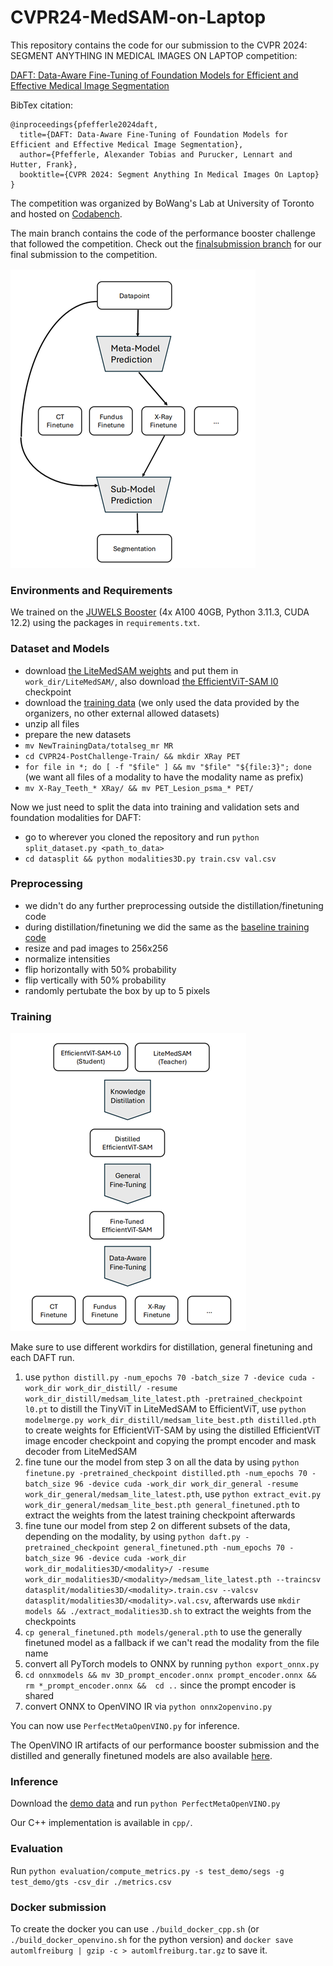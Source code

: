 # CVPR24-MedSAM-on-Laptop

This repository contains the code for our submission to the CVPR 2024: SEGMENT ANYTHING IN MEDICAL IMAGES ON LAPTOP competition:

[DAFT: Data-Aware Fine-Tuning of Foundation Models for Efficient and Effective Medical Image Segmentation](https://openreview.net/pdf?id=PObXviy706)

BibTex citation:
```
@inproceedings{pfefferle2024daft,
  title={DAFT: Data-Aware Fine-Tuning of Foundation Models for Efficient and Effective Medical Image Segmentation},
  author={Pfefferle, Alexander Tobias and Purucker, Lennart and Hutter, Frank},
  booktitle={CVPR 2024: Segment Anything In Medical Images On Laptop}
}
```

The competition was organized by BoWang's Lab at University of Toronto and hosted on [Codabench](https://www.codabench.org/competitions/1847/).

The main branch contains the code of the performance booster challenge that followed the competition. Check out the [finalsubmission branch](https://github.com/automl/CVPR24-MedSAM-on-Laptop/tree/finalsubmission) for our final submission to the competition.

![inference visualization](imgs/inference.png)

### Environments and Requirements

We trained on the [JUWELS Booster](https://en.wikipedia.org/wiki/JUWELS) (4x A100 40GB, Python 3.11.3, CUDA 12.2) using the packages in `requirements.txt`.

### Dataset and Models

+ download [the LiteMedSAM weights](https://drive.google.com/file/d/18Zed-TUTsmr2zc5CHUWd5Tu13nb6vq6z/view) and put them in `work_dir/LiteMedSAM/`, also download [the EfficientViT-SAM l0](https://huggingface.co/han-cai/efficientvit-sam/resolve/main/l0.pt) checkpoint
+ download the [training data](https://drive.google.com/drive/folders/1khEIdkO0MC_gG5EkQ7COdDS1jge5_XQs) (we only used the data provided by the organizers, no other external allowed datasets)
+ unzip all files
+ prepare the new datasets
 + `mv NewTrainingData/totalseg_mr MR`
 + `cd CVPR24-PostChallenge-Train/ && mkdir XRay PET`
 + `for file in *; do [ -f "$file" ] && mv "$file" "${file:3}"; done` (we want all files of a modality to have the modality name as prefix)
 + `mv X-Ray_Teeth_* XRay/ && mv PET_Lesion_psma_* PET/`

Now we just need to split the data into training and validation sets and foundation modalities for DAFT:
+ go to wherever you cloned the repository and run `python split_dataset.py <path_to_data>`
+ `cd datasplit && python modalities3D.py train.csv val.csv`

### Preprocessing

+ we didn't do any further preprocessing outside the distillation/finetuning code
+ during distillation/finetuning we did the same as the [baseline training code](https://github.com/bowang-lab/MedSAM/blob/2a5a0556cabee8a62c8c1ec7e7cd821909adcb0c/train_one_gpu.py)
 + resize and pad images to 256x256
 + normalize intensities
 + flip horizontally with 50% probability
 + flip vertically with 50% probability
 + randomly pertubate the box by up to 5 pixels

### Training

![training visualization](imgs/training.png)

Make sure to use different workdirs for distillation, general finetuning and each DAFT run.

1. use `python distill.py -num_epochs 70 -batch_size 7 -device cuda -work_dir work_dir_distill/ -resume work_dir_distill/medsam_lite_latest.pth -pretrained_checkpoint l0.pt` to distill the TinyViT in LiteMedSAM to EfficientViT, use `python modelmerge.py work_dir_distill/medsam_lite_best.pth distilled.pth` to create weights for EfficientViT-SAM by using the distilled EfficientViT image encoder checkpoint and copying the prompt encoder and mask decoder from LiteMedSAM
2. fine tune our the model from step 3 on all the data by using `python finetune.py -pretrained_checkpoint distilled.pth -num_epochs 70 -batch_size 96 -device cuda -work_dir work_dir_general -resume work_dir_general/medsam_lite_latest.pth`, use `python extract_evit.py work_dir_general/medsam_lite_best.pth general_finetuned.pth` to extract the weights from the latest training checkpoint afterwards
3. fine tune our model from step 2 on different subsets of the data, depending on the modality, by using `python daft.py -pretrained_checkpoint general_finetuned.pth -num_epochs 70 -batch_size 96 -device cuda -work_dir work_dir_modalities3D/<modality>/ -resume work_dir_modalities3D/<modality>/medsam_lite_latest.pth --traincsv datasplit/modalities3D/<modality>.train.csv --valcsv datasplit/modalities3D/<modality>.val.csv`, afterwards use `mkdir models && ./extract_modalities3D.sh` to extract the weights from the checkpoints
4. `cp general_finetuned.pth models/general.pth` to use the generally finetuned model as a fallback if we can't read the modality from the file name
5. convert all PyTorch models to ONNX by running `python export_onnx.py`
6. `cd onnxmodels && mv 3D_prompt_encoder.onnx prompt_encoder.onnx && rm *_prompt_encoder.onnx &&  cd ..` since the prompt encoder is shared
7. convert ONNX to OpenVINO IR via `python onnx2openvino.py`

You can now use `PerfectMetaOpenVINO.py` for inference.

The OpenVINO IR artifacts of our performance booster submission and the distilled and generally finetuned models are also available [here](https://drive.google.com/drive/folders/1E763mmHuWghMt5Uv8lY96vRLZW6IYfLL?usp=sharing).

### Inference

Download the [demo data](https://drive.google.com/drive/folders/1t3Rs9QbfGSEv2fIFlk8vi7jc0SclD1cq) and run `python PerfectMetaOpenVINO.py`

Our C++ implementation is available in `cpp/`.

### Evaluation

Run `python evaluation/compute_metrics.py -s test_demo/segs -g test_demo/gts -csv_dir ./metrics.csv`

### Docker submission

To create the docker you can use `./build_docker_cpp.sh` (or `./build_docker_openvino.sh` for the python version) and `docker save automlfreiburg | gzip -c > automlfreiburg.tar.gz` to save it.
